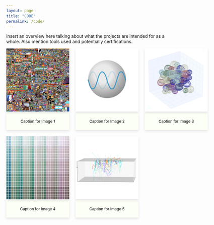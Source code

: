 ```yaml
---
layout: page
title: "CODE"
permalink: /code/
---
```


insert an overview here talking about what the projects are intended for as a whole. Also mention tools used and potentially certifications. 

<style>
  .image-grid {
    display: grid;
    grid-template-columns: repeat(3, 1fr);
    gap: 20px;
    justify-items: center;
    margin-bottom: 40px;
  }

  .image-grid-item {
    position: relative;
    text-align: center;
    width: 100%;
  }

  .image-grid img {
    width: 200px; /* Set the width of all images */
    height: auto; 
    border-radius: 0px;
    box-shadow: 0 4px 8px rgba(0, 0, 0, 0.1);
  }

  .caption {
    margin-top: 0;
    margin-left: auto;
    margin-right: auto;
    text-align: center;
    background-color: rgb(252, 255, 245);
    box-sizing: border-box;
    padding: 20px;
    border-radius: 0px;
    font-size: 12px;
    color: black;
    width: 200px;
    box-shadow: 0 4px 8px rgba(0, 0, 0, 0.1);
  }
</style>

<div class="image-grid">
  <div class="image-grid-item">
    <img src="/images/code/rplacem.jpeg" alt="Image 1">
    <div class="caption">Caption for Image 1</div>
  </div>
  <div class="image-grid-item">
    <img src="/images/code/pymie.jpeg" alt="Image 2">
    <div class="caption">Caption for Image 2</div>
  </div>
  <div class="image-grid-item">
    <img src="/images/code/mstm.jpeg" alt="Image 3">
    <div class="caption">Caption for Image 3</div>
  </div>
  <div class="image-grid-item">
    <img src="/images/code/colorpy.jpeg" alt="Image 4">
    <div class="caption">Caption for Image 4</div>
  </div>
    <div class="image-grid-item">
    <img src="/images/code/structural-color.jpeg" alt="Image 5">
    <div class="caption">Caption for Image 5</div>
  </div>
</div>
